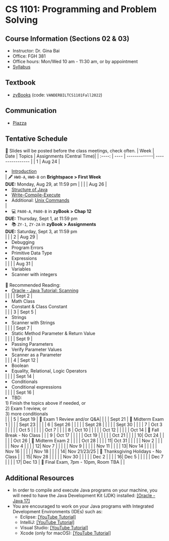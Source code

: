 # CS 1101: Programming and Problem Solving

## Course Information (Sections 02 & 03)
- Instructor: Dr. Gina Bai
- Office: FGH 381
- Office hours: Mon/Wed 10 am - 11:30 am, or by appointment
- [Syllabus](CS1101-F22-syllabus.pdf)

## Textbook
- [zyBooks](https://learn.zybooks.com) (code: `VANDERBILTCS1101Fall2022`)

## Communication
- [Piazza](https://piazza.com/vanderbilt/fall2022/cs1101)

## Tentative Schedule
:pushpin: Slides will be posted before the class meetings, check often.
| Week | Date |    Topics    | Assignments (Central Time)|
| :----: | ---- | -------------| ---------------- |
| 1 | Aug 24  | <li>[Introduction](Slides/Lec1-Intro.pdf)</li> | :fountain_pen: `HW0-A`, `HW0-B` on **Brightspace > First Week** <br> **DUE:** Monday, Aug 29, at 11:59 pm | |
|   | Aug 26  | <li>[Structure of Java](Slides/Lec2-StructureOfJava.pdf)</li><li>[Write-Compile-Execute](Slides/Lec2-WriteCompileExecute.pdf)</li><li>Additional: [Unix Commands](Slides/Lec2-UnixCommand.pdf)</li> | <li>:computer: `PA00-A`, `PA00-B` in **zyBook > Chap 12** <br> **DUE:** Thursday, Sept 1, at 11:59 pm</li><li>:books: `ZY-1`, `ZY-2A` in **zyBook > Assignments** <br> **DUE:** Saturday, Sept 3, at 11:59 pm</li>| |
| 2 | Aug 29  | <li>Debugging</li><li>Program Errors</li><li>Primitive Data Type</li><li>Expressions</li> | |
|   | Aug 31  | <li>Variables</li><li>Scanner with integers</li> <br>:page_facing_up: Recommended Reading: <li>[Oracle - Java Tutorial: Scanning](https://docs.oracle.com/javase/tutorial/essential/io/scanning.html)</li> | |
|   | Sept 2  | <li>Math Class</li><li>Constant & Class Constant</li> | | 
| 3 | Sept 5  | <li>Strings</li><li>Scanner with Strings</li> | | 
|   | Sept 7  | <li>Static Method Parameter & Return Value</li> | | 
|   | Sept 9  | <li>Passing Parameters</li><li>Verify Parameter Values</li><li>Scanner as a Parameter</li> | | 
| 4 | Sept 12 | <li>Boolean</li><li>Equality, Relational, Logic Operators</li> | | 
|   | Sept 14 | <li>Conditionals</li><li>Conditional expressions</li> | | 
|   | Sept 16 | <li>TBD: <br>1) Finish the topics above if needed, or <br>2) Exam 1 review, or <br>3) more conditionals</li> | | 
| 5 | Sept 19 | :speech_balloon: Exam 1 Review and/or Q&A| | 
|   | Sept 21 | :pencil: Midterm Exam 1 | | 
|   | Sept 23 | | | 
| 6 | Sept 26 | | | 
|   | Sept 28 | | | 
|   | Sept 30 | | | 
| 7 | Oct 3   | | | 
|   | Oct 5   | | | 
|   | Oct 7   | | | 
| 8 | Oct 10  | | | 
|   | Oct 12  | | | 
|   | Oct 14  | :maple_leaf: Fall Break - No Class | | 
| 9 | Oct 17  | | | 
|   | Oct 19  | | | 
|   | Oct 21  | | | 
| 10| Oct 24  | | | 
|   | Oct 26  | :pencil: Midterm Exam 2 | | 
|   | Oct 28  | | | 
| 11| Oct 31  | | | 
|   | Nov 2   | | | 
|   | Nov 4   | | | 
| 12| Nov 7   | | | 
|   | Nov 9   | | | 
|   | Nov 11  | | | 
| 13| Nov 14  | | | 
|   | Nov 16  | | | 
|   | Nov 18  | | | 
| 14| Nov 21/23/25 | :turkey: Thanksgiving Holidays - No Class | | 
| 15| Nov 28  | | | 
|   | Nov 30  | | | 
|   | Dec 2   | | | 
| 16| Dec 5   | | | 
|   | Dec 7   | | | 
| 17| Dec 13  | :mechanical_arm: Final Exam, 7pm - 10pm, Room TBA | | 

## Additional Resources
- In order to compile and execute Java programs on your machine, you will need to have the Java Development Kit (JDK) installed: [[Oracle - Java 17]](https://www.oracle.com/java/technologies/downloads/#java17)
- You are encouraged to work on your Java programs with Integrated Development Environments (IDEs) such as:
  - Eclipse: [[YouTube Tutorial]](https://www.youtube.com/watch?v=nwicobFbC2E)
  - IntelliJ: [[YouTube Tutorial]](https://www.youtube.com/watch?v=H_XxH66lm3U)
  - Visual Studio: [[YouTube Tutorial]](https://www.youtube.com/watch?v=hEJp98x_MPQ)
  - Xcode (only for macOS): [[YouTube Tutorial]](https://www.youtube.com/watch?v=WGGrv-BnyxI)